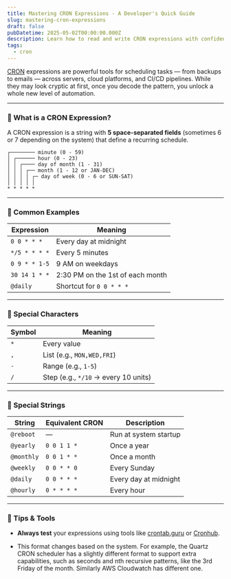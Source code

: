 ```yaml
---
title: Mastering CRON Expressions - A Developer's Quick Guide
slug: mastering-cron-expressions
draft: false
pubDatetime: 2025-05-02T00:00:00.000Z
description: Learn how to read and write CRON expressions with confidence. This quick guide covers syntax, examples, special characters, and tools to schedule tasks like a pro.
tags:
  - cron
---
```


[CRON](https://en.wikipedia.org/wiki/Cron) expressions are powerful tools for scheduling tasks — from backups to emails — across servers, cloud platforms, and CI/CD pipelines. While they may look cryptic at first, once you decode the pattern, you unlock a whole new level of automation.

---

### 🔹 What is a CRON Expression?

A CRON expression is a string with **5 space-separated fields** (sometimes 6 or 7 depending on the system) that define a recurring schedule.

```
┌──────── minute (0 - 59)
│ ┌────── hour (0 - 23)
│ │ ┌──── day of month (1 - 31)
│ │ │ ┌── month (1 - 12 or JAN-DEC)
│ │ │ │ ┌─ day of week (0 - 6 or SUN-SAT)
│ │ │ │ │
* * * * *
```

---

### 🔹 Common Examples

| Expression       | Meaning                      |
|------------------|-------------------------------|
| `0 0 * * *`      | Every day at midnight         |
| `*/5 * * * *`    | Every 5 minutes               |
| `0 9 * * 1-5`    | 9 AM on weekdays              |
| `30 14 1 * *`    | 2:30 PM on the 1st of each month |
| `@daily`         | Shortcut for `0 0 * * *`      |

---

### 🔹 Special Characters

| Symbol | Meaning                                  |
|--------|-------------------------------------------|
| `*`    | Every value                               |
| `,`    | List (e.g., `MON,WED,FRI`)                |
| `-`    | Range (e.g., `1-5`)                       |
| `/`    | Step (e.g., `*/10` → every 10 units)      |

---

### 🔹 Special Strings

| String       | Equivalent CRON      | Description               |
|--------------|----------------------|---------------------------|
| `@reboot`    | —                    | Run at system startup     |
| `@yearly`    | `0 0 1 1 *`           | Once a year               |
| `@monthly`   | `0 0 1 * *`           | Once a month              |
| `@weekly`    | `0 0 * * 0`           | Every Sunday              |
| `@daily`     | `0 0 * * *`           | Every day at midnight     |
| `@hourly`    | `0 * * * *`           | Every hour                |

---

### 🔹 Tips & Tools

- **Always test** your expressions using tools like [crontab.guru](https://crontab.guru) or [Cronhub](https://cronhub.io).

- This format changes based on the system. For example, the Quartz CRON scheduler has a slightly different format to support extra capabilities, such as seconds and nth recursive patterns, like the 3rd Friday of the month. Similarly AWS Cloudwatch has different one. 